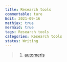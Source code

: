 ```yaml
---
title: Research tools
commentable: ture
Edit: 2021-09-16
mathjax: true
mermaid: true
tags: Research tools 
categories: Research tools
status: Writing
---
```

>1. [automeris](https://apps.automeris.io/wpd/)

